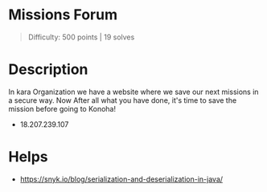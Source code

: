 # Missions Forum

> Difficulty: 500 points | 19 solves

# Description 
In kara Organization we have a website where we save our next missions in a secure way. Now After all what you have done, it's time to save the mission before going to Konoha!


- 18.207.239.107


# Helps

- https://snyk.io/blog/serialization-and-deserialization-in-java/